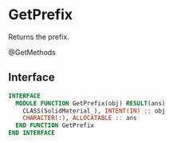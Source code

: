 # GetPrefix

Returns the prefix.

<span class="badge badge--secondary"> @GetMethods </span>

## Interface

```fortran
INTERFACE
  MODULE FUNCTION GetPrefix(obj) RESULT(ans)
    CLASS(SolidMaterial_), INTENT(IN) :: obj
    CHARACTER(:), ALLOCATABLE :: ans
  END FUNCTION GetPrefix
END INTERFACE
```
